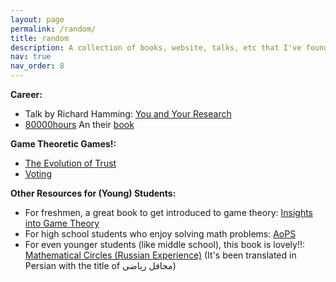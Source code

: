 ```yaml
---
layout: page
permalink: /random/
title: random
description: A collection of books, website, talks, etc that I've found cool!
nav: true
nav_order: 8
---
```


__Career:__
- Talk by Richard Hamming: [You and Your Research](https://youtu.be/a1zDuOPkMSw?si=gKp535nRyjBFV1TB)  
- [80000hours](https://80000hours.org/) An their [book](https://80000hours.org/book/)

__Game Theoretic Games!:__
- [The Evolution of Trust](https://ncase.me/trust/)    
- [Voting](https://ncase.me/ballot/)

__Other Resources for (Young) Students:__

- For freshmen, a great book to get introduced to game theory: [Insights into Game Theory](https://www.cambridge.org/core/books/insights-into-game-theory/02B5413B7B226A57FDA66A849FB90551)
- For high school students who enjoy solving math problems: [AoPS](https://artofproblemsolving.com/online)   
- For even younger students (like middle school), this book is lovely!!: [Mathematical Circles (Russian Experience)](https://www.amazon.ca/Mathematical-Circles-Russian-Experience-Itenberg/dp/8173711151) (It's been translated in Persian with the title of محافل ریاضی)

<!-- - game theory alive  
- Noise/ Daniel Kahneman
- Ethics/ Baruch Espinoza
- Closer to Truth -->
<!-- 
__Research is not everything:__
- Closer to Truth
-  -->